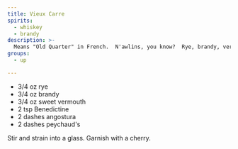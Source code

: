```yaml
---
title: Vieux Carre
spirits:
  - whiskey
  - brandy
description: >-
  Means "Old Quarter" in French.  N'awlins, you know?  Rye, brandy, vermouth, Benedictine, bitters.  Like a manhattan, but ~fun~.
groups:
  - up

---
```


- 3/4 oz rye
- 3/4 oz brandy
- 3/4 oz sweet vermouth
- 2 tsp Benedictine
- 2 dashes angostura
- 2 dashes peychaud's

Stir and strain into a glass.  Garnish with a cherry.
